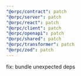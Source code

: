 ```yaml
---
"@orpc/contract": patch
"@orpc/server": patch
"@orpc/react": patch
"@orpc/client": patch
"@orpc/openapi": patch
"@orpc/shared": patch
"@orpc/transformer": patch
"@orpc/zod": patch
---
```


fix: bundle unexpected deps
